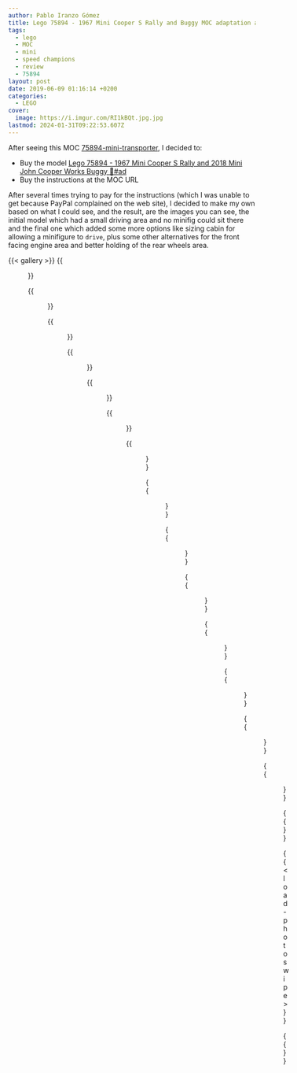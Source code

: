 ```yaml
---
author: Pablo Iranzo Gómez
title: Lego 75894 - 1967 Mini Cooper S Rally and Buggy MOC adaptation as Mini Transporter
tags:
  - lego
  - MOC
  - mini
  - speed champions
  - review
  - 75894
layout: post
date: 2019-06-09 01:16:14 +0200
categories:
  - LEGO
cover:
  image: https://i.imgur.com/RI1kBQt.jpg.jpg
lastmod: 2024-01-31T09:22:53.607Z
---
```


After seeing this MOC [75894-mini-transporter](https://rebrickable.com/mocs/MOC-24636/Keep%20On%20Bricking/75894-mini-transporter/), I decided to:

- Buy the model [Lego 75894 - 1967 Mini Cooper S Rally and 2018 Mini John Cooper Works Buggy 🛒#ad](https://www.amazon.es/dp/B07FNTMWMT?tag=redken-21)
- Buy the instructions at the MOC URL

After several times trying to pay for the instructions (which I was unable to get because
PayPal complained on the web site), I decided to make my own based on what I could see, and the result, are the images you can see, the initial model which had a small driving area and no minifig could sit there and the final one which added some more options like sizing cabin for allowing a minifigure to `drive`, plus some other alternatives for the front facing engine area and better holding of the rear wheels area.

{{< gallery >}}
{{<figure src="https://i.imgur.com/RI1kBQtt.jpg" link="https://i.imgur.com/RI1kBQt.jpg.jpg" alt="Front-side view of the truck" >}}

{{<figure src="https://i.imgur.com/wmxTdkxt.jpg" link="https://i.imgur.com/wmxTdkx.jpg.jpg" alt="Rear-side view of truck unloading the Mini" >}}

{{<figure src="https://i.imgur.com/FJ9KbI2t.jpg" link="https://i.imgur.com/FJ9KbI2.jpg.jpg" alt="Rear-side view of truck with Mini unloaded" >}}

{{<figure src="https://i.imgur.com/pXGoo2kt.jpg" link="https://i.imgur.com/pXGoo2kt.jpg.jpg" alt="Side view of the truck" >}}

{{<figure src="https://i.imgur.com/QwC7ae6t.jpg" link="https://i.imgur.com/QwC7ae6t.jpg.jpg" alt="Front-side view of truck" >}}

{{<figure src="https://i.imgur.com/5guNVbBt.jpg" link="https://i.imgur.com/5guNVbB.jpg.jpg" alt="Rear wheels view from under the chassis" >}}

{{<figure src="https://i.imgur.com/HHR8GR2t.jpg" link="https://i.imgur.com/HHR8GR2.jpg.jpg" alt="Frontal grid option #1" >}}

{{<figure src="https://i.imgur.com/2PKi2iVt.jpg" link="https://i.imgur.com/2PKi2iV.jpg.jpg" alt="Frontal grid option #2" >}}

{{<figure src="https://i.imgur.com/9d2pTkst.jpg" link="https://i.imgur.com/9d2pTks.jpg.jpg" alt="Rear platform view" >}}

{{<figure src="https://i.imgur.com/hZUOEEit.jpg" link="https://i.imgur.com/hZUOEEi.jpg.jpg" alt="Driver area" >}}

{{<figure src="https://i.imgur.com/HYGXZbEt.jpg" link="https://i.imgur.com/HYGXZbE.jpg.jpg" alt="Mini before getting into the platform" >}}

{{<figure src="https://i.imgur.com/7vv9umNt.jpg" link="https://i.imgur.com/7vv9umN.jpg.jpg" alt="Driver area external view" >}}

{{<figure src="https://i.imgur.com/gN9Hf91t.jpg" link="https://i.imgur.com/gN9Hf91.jpg.jpg" alt="Upside down view of the truck" >}}

{{<figure src="https://i.imgur.com/N4Pek5yt.jpg" link="https://i.imgur.com/N4Pek5y.jpg.jpg" alt="Leftover pieces" >}}

{{</gallery>}}

{{< load-photoswipe >}}

{{<enjoy>}}

